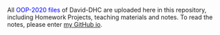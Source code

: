 All <font color = blue>OOP-2020 files</font> of David-DHC are uploaded here in this repository, including Homework Projects, teaching materials and notes. To read the notes, please enter [my GitHub io](https://david-dhc.github.io/OOP-Notes/).
